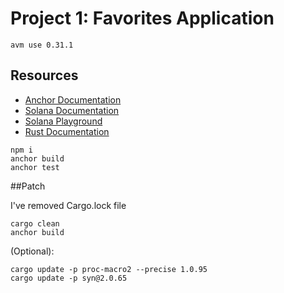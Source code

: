 # Project 1: Favorites Application


```shell
avm use 0.31.1
```

## Resources

- [Anchor Documentation](https://www.anchor-lang.com/)
- [Solana Documentation](https://solana.com/docs)
- [Solana Playground](https://beta.solpg.io)
- [Rust Documentation](https://doc.rust-lang.org/book/)


```
npm i
anchor build
anchor test
```

##Patch

I've removed Cargo.lock file

```shell
cargo clean
anchor build
```

(Optional):

```shell
cargo update -p proc-macro2 --precise 1.0.95
cargo update -p syn@2.0.65
```
